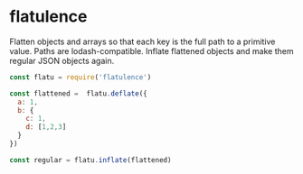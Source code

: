 # flatulence
Flatten objects and arrays so that each key is the full path to a primitive value. Paths are lodash-compatible. Inflate flattened objects and make them regular JSON objects again.



```javascript
const flatu = require('flatulence')

const flattened =  flatu.deflate({
  a: 1,
  b: {
    c: 1,
    d: [1,2,3]
  }
})

const regular = flatu.inflate(flattened)
```
